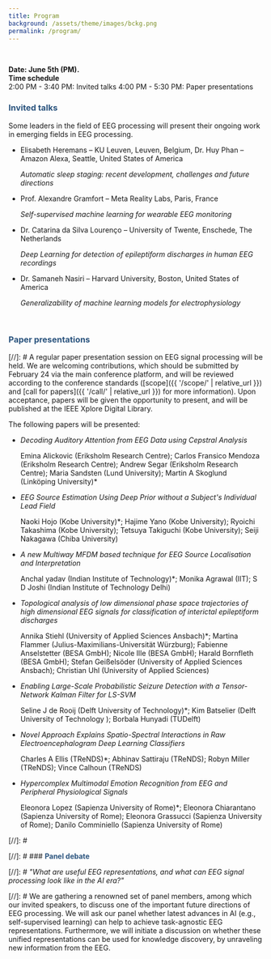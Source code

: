 ```yaml
---
title: Program
background: /assets/theme/images/bckg.png
permalink: /program/
---
```


&nbsp;  

**Date: June 5th (PM). <br />**
**Time schedule <br />**
   2:00 PM - 3:40 PM: Invited talks
   4:00 PM - 5:30 PM: Paper presentations


### **<span style="color:#2B547E">Invited talks</span>**

Some leaders in the field of EEG processing will present their ongoing work in emerging fields in EEG processing.
- Elisabeth Heremans – KU Leuven, Leuven, Belgium, Dr. Huy Phan – Amazon Alexa, Seattle, United States of America

    *Automatic sleep staging: recent development, challenges and future directions*
- Prof. Alexandre Gramfort – Meta Reality Labs, Paris, France

    *Self-supervised machine learning for wearable EEG monitoring*
- Dr. Catarina da Silva Lourenço – University of Twente, Enschede, The Netherlands

    *Deep Learning for detection of epileptiform discharges in human EEG recordings*
- Dr. Samaneh Nasiri – Harvard University, Boston, United States of America 

    *Generalizability of machine learning models for electrophysiology*



&nbsp;  

### **<span style="color:#2B547E">Paper presentations</span>**

[//]: # A regular paper presentation session on EEG signal processing will be held. We are welcoming contributions, which should be submitted by February 24 via the main conference platform, and will be reviewed according to the conference standards ([scope]({{ '/scope/' | relative_url }}) and [call for papers]({{ '/call/' | relative_url }}) for more information). Upon acceptance, papers will be given the opportunity to present, and will be published at the IEEE Xplore Digital Library.

The following papers will be presented:
- *Decoding Auditory Attention from EEG Data using Cepstral Analysis*
   
   Emina Alickovic (Eriksholm Research Centre); Carlos Fransico Mendoza (Eriksholm Research Centre); Andrew Segar (Eriksholm Research Centre); Maria Sandsten (Lund University); Martin A Skoglund (Linköping University)*	
- *EEG Source Estimation Using Deep Prior without a Subject's Individual Lead Field*
   
   Naoki Hojo (Kobe University)*; Hajime Yano (Kobe University); Ryoichi Takashima (Kobe University); Tetsuya Takiguchi (Kobe University); Seiji Nakagawa (Chiba University)
- *A new Multiway MFDM based technique for EEG Source Localisation and Interpretation*
   
   Anchal yadav (Indian Institute of Technology)*; Monika Agrawal (IIT); S D Joshi (Indian Institute of Technology Delhi)
- *Topological analysis of low dimensional phase space trajectories of high dimensional EEG signals for classification of interictal epileptiform discharges*
   
   Annika Stiehl (University of Applied Sciences Ansbach)*; Martina Flammer (Julius-Maximilians-Universität Würzburg); Fabienne Anselstetter (BESA GmbH); Nicole Ille (BESA GmbH); Harald Bornfleth (BESA GmbH); Stefan Geißelsöder (University of Applied Sciences Ansbach); Christian Uhl (University of Applied Sciences)
- *Enabling Large-Scale Probabilistic Seizure Detection with a Tensor-Network Kalman Filter for LS-SVM*
   
   Seline J de Rooij (Delft University of Technology)*; Kim Batselier (Delft University of Technology ); Borbala Hunyadi (TUDelft)
- *Novel Approach Explains Spatio-Spectral Interactions in Raw Electroencephalogram Deep Learning Classifiers*
   
   Charles A Ellis (TReNDS)*; Abhinav Sattiraju (TReNDS); Robyn Miller (TReNDS); Vince Calhoun (TReNDS)
- *Hypercomplex Multimodal Emotion Recognition from EEG and Peripheral Physiological Signals*
   
   Eleonora Lopez (Sapienza University of Rome)*; Eleonora Chiarantano (Sapienza University of Rome); Eleonora Grassucci (Sapienza University of Rome); Danilo Comminiello (Sapienza University of Rome)




[//]: # &nbsp;  

[//]: # ### **<span style="color:#2B547E">Panel debate</span>**  

[//]: # *"What are useful EEG representations, and what can EEG signal processing look like in the AI era?"*  

[//]: # We are gathering a renowned set of panel members, among which our invited speakers, to discuss one of the important future directions of EEG processing. We will ask our panel whether latest advances in AI (e.g., self-supervised learning) can help to achieve task-agnostic EEG representations. Furthermore, we will initiate a discussion on whether these unified representations can be used for knowledge discovery, by unraveling new information from the EEG.  

